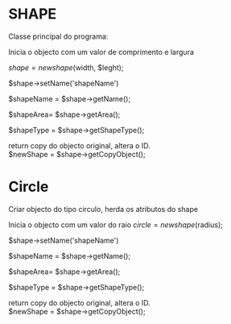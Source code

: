 # SHAPE

Classe principal do programa:


Inicia o objecto com um valor de comprimento e largura

$shape = new shape($width, $leght);

$shape->setName('shapeName')

$shapeName = $shape->getName();

$shapeArea= $shape->getArea();

$shapeType = $shape->getShapeType();

return copy do objecto original, altera o ID. \
$newShape = $shape->getCopyObject(); 

# Circle

Criar objecto do tipo circulo, herda os atributos do shape


Inicia o objecto com um valor do raio
$circle = new shape($radius);

$shape->setName('shapeName')

$shapeName = $shape->getName();

$shapeArea= $shape->getArea();

$shapeType = $shape->getShapeType();

return copy do objecto original, altera o ID. \
$newShape = $shape->getCopyObject(); 


